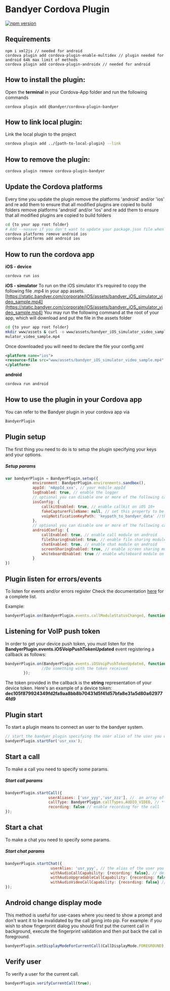 # Bandyer Cordova Plugin
[![npm version](https://badge.fury.io/js/%40bandyer%2Fcordova-plugin-bandyer@2x.png)](https://badge.fury.io/js/%40bandyer%2Fcordova-plugin-bandyer)
## Requirements
```
npm i xml2js // needed for android 
cordova plugin add cordova-plugin-enable-multidex // plugin needed for android 64k max limit of methods
cordova plugin add cordova-plugin-androidx // needed for android
```

## How to install the plugin:

Open the **terminal** in your Cordova-App folder and run the following commands

```
cordova plugin add @bandyer/cordova-plugin-bandyer
```

## How to link local plugin:
Link the local plugin to the project
```bash
cordova plugin add ../{path-to-local-plugin} --link
```

## How to remove the plugin:

```bash
cordova plugin remove cordova-plugin-bandyer
```

## Update the Cordova platforms
Every time you update the plugin remove the platforms 'android' and/or 'ios' and re add them to ensure that all modified plugins are copied to build folders
remove platforms 'android' and/or 'ios' and re add them to ensure that all modified plugins are copied to build folders

```bash
cd {to your app root folder}
# Add --nosave if you don't want to update your package.json file when executing the commands below
cordova platforms remove android ios
cordova platforms add android ios
```

## How to run the cordova app

**iOS - device**
```bash
cordova run ios
```

**iOS - simulator**
To run on the iOS simulator it's required to copy the following file .mp4 in your app assets.
[https://static.bandyer.com/corporate/iOS/assets/bandyer_iOS_simulator_video_sample.mp4](https://static.bandyer.com/corporate/iOS/assets/bandyer_iOS_simulator_video_sample.mp4)
You may run the following command at the root of your app, which will download and put the file in the assets folder
```bash
cd {to your app root folder}
mkdir www/assets & curl -o www/assets/bandyer_iOS_simulator_video_sample.mp4 https://static.bandyer.com/corporate/iOS/assets/bandyer_iOS_si
mulator_video_sample.mp4
```

Once downloaded you will need to declare the file your config.xml
```xml
<platform name="ios">
<resource-file src="www/assets/bandyer_iOS_simulator_video_sample.mp4" target="bandyer_iOS_simulator_video_sample.mp4" />
</platform>
```

**android**
```bash
cordova run android
```

## How to use the plugin in your Cordova app

You can refer to the Bandyer plugin in your cordova app via

```javascript
BandyerPlugin
```

## Plugin setup
The first thing you need to do is to setup the plugin specifying your keys and your options.

##### Setup params

```javascript
var bandyerPlugin = BandyerPlugin.setup({
            environment: BandyerPlugin.environments.sandbox(),
            appId: 'mAppId_xxx', // your mobile appId
            logEnabled: true, // enable the logger
            // optional you can disable one or more of the following capabilities, by default callkit is enabled
            iosConfig: {
                callkitEnabled: true, // enable callkit on iOS 10+
                fakeCapturerFileName: null, // set this property to be able to execute on an ios simulator
                voipNotificationKeyPath: 'keypath_to_bandyer_data' //this property is **required** if you enabled VoIP notifications in your app
            },
            // optional you can disable one or more of the following capabilities, by default all additional modules are enabled
            androidConfig: {
                callEnabled: true, // enable call module on android
                fileSharingEnabled: true, // enable file sharing module on android
                chatEnabled: true, // enable chat module on android
                screenSharingEnabled: true, // enable screen sharing module on android
                whiteboardEnabled: true // enable whiteboard module on android
            }
})
```

## Plugin listen for errors/events
To listen for events and/or errors register
Check the documentation [here](docs/enums/events.html) for a complete list.

Example:

```javascript
bandyerPlugin.on(BandyerPlugin.events.callModuleStatusChanged, function (status) {});
```

## Listening for VoIP push token
In order to get your device push token, you must listen for the **BandyerPlugin.events.iOSVoipPushTokenUpdated** event registering a callback as follows:

```javascript
bandyerPlugin.on(BandyerPlugin.events.iOSVoipPushTokenUpdated, function (token) {
				//Do something with the token received
        });
```
The token provided in the callback is the **string** representation of your device token. 
Here's an example of a device token: **dec105f879924349fd2fa9aa8bb8b70431d5f41d57bfa8e31a5d80a629774fd9**

## Plugin start
To start a plugin means to connect an user to the bandyer system.

```javascript
// start the bandyer plugin specifying the user alias of the user you want to connect
bandyerPlugin.startFor('usr_xxx');
```

## Start a call
To make a call you need to specify some params.

##### Start call params
```javascript
bandyerPlugin.startCall({
                   userAliases: ['usr_yyy','usr_zzz'], //  an array of user aliases of the users you want to call
                   callType: BandyerPlugin.callTypes.AUDIO_VIDEO, // **[BandyerPlugin.callTypes.AUDIO | BandyerPlugin.callTypes.AUDIO_UPGRADABLE | BandyerPlugin.callTypes.AUDIO_VIDEO]** the type of the call you want to start
                   recording: false // enable recording for the call
});
```

## Start a chat
To make a chat you need to specify some params.

##### Start chat params
```javascript
bandyerPlugin.startChat({
                    userAlias: 'usr_yyy', // the alias of the user you want to create a chat with
                    withAudioCallCapability: {recording: false}, // define if you want the audio only call button in the chat UI, and set recording if you desire to be recorded.
                    withAudioUpgradableCallCapability: {recording: false}, // define if you want the audio upgradable call button in the chat UI, and set recording if you desire to be recorded.
                    withAudioVideoCallCapability: {recording: false} // define if you want the audio&video call button in the chat UI, and set recording if you desire to be recorded
});
```

## Android change display mode
This method is useful for use-cases where you need to show a prompt and don't want it to be invalidated by the call going into pip.
For example: if you wish to show fingerprint dialog you should first put the current call in background, execute the fingerprint validation and then put back the call in foreground.

```javascript
bandyerPlugin.setDisplayModeForCurrentCall(CallDisplayMode.FOREGROUND); // CallDisplayMode.FOREGROUND | CallDisplayMode.FOREGROUND_PICTURE_IN_PICTURE | CallDisplayMode.BACKGROUND 
```

## Verify user
To verify a user for the current call.
```javascript
bandyerPlugin.verifyCurrentCall(true);  
```